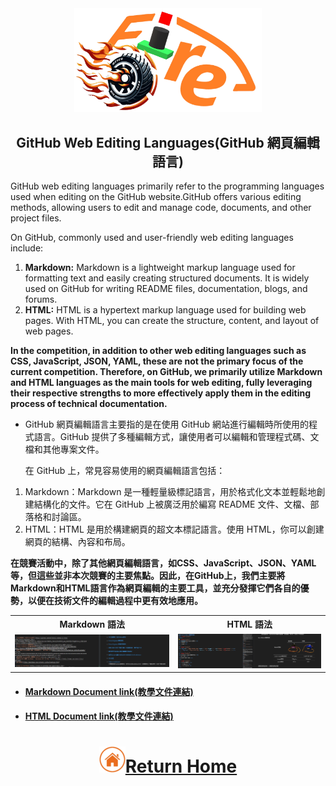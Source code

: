 <div align="center"><img src="../../other/img/logo.png" width="300" alt=" logo"></div>

## <div align="center">GitHub Web Editing Languages(GitHub 網頁編輯語言)</div> 

GitHub web editing languages primarily refer to the programming languages used when editing on the GitHub website.GitHub offers various editing methods, allowing users to edit and manage code, documents, and other project files.  

   On GitHub, commonly used and user-friendly web editing languages include:

   1. __Markdown:__ Markdown is a lightweight markup language used for formatting text and easily creating structured documents. It is widely used on GitHub for writing README files, documentation, blogs, and forums.
   2. __HTML:__ HTML is a hypertext markup language used for building web pages. With HTML, you can create the structure, content, and layout of web pages.  
  
__In the competition, in addition to other web editing languages such as CSS, JavaScript, JSON, YAML, these are not the primary focus of the current competition. Therefore, on GitHub, we primarily utilize Markdown and HTML languages as the main tools for web editing, fully leveraging their respective strengths to more effectively apply them in the editing process of technical documentation.__


- GitHub 網頁編輯語言主要指的是在使用 GitHub 網站進行編輯時所使用的程式語言。GitHub 提供了多種編輯方式，讓使用者可以編輯和管理程式碼、文檔和其他專案文件。  

   在 GitHub 上，常見容易使用的網頁編輯語言包括：  
1. Markdown：Markdown 是一種輕量級標記語言，用於格式化文本並輕鬆地創建結構化的文件。它在 GitHub 上被廣泛用於編寫 README 文件、文檔、部落格和討論區。  
2. HTML：HTML 是用於構建網頁的超文本標記語言。使用 HTML，你可以創建網頁的結構、內容和布局。
   
__在競賽活動中，除了其他網頁編輯語言，如CSS、JavaScript、JSON、YAML等，但這些並非本次競賽的主要焦點。因此，在GitHub上，我們主要將Markdown和HTML語言作為網頁編輯的主要工具，並充分發揮它們各自的優勢，以便在技術文件的編輯過程中更有效地應用。__

<div align="center">
<table>
<tr align="center" >
<th>Markdown 語法</th>
<th>HTML 語法</th>
</tr>
<tr align="center">
<td><img src="./img/Markdown.png" width = "500" alt="Markdown 語法"/> </td>
<td><img src="./img/HTML.png" width = "500" alt=">HTML 語法"/> </td>
</tr>
</table>
</div>

- #### [Markdown Document link(教學文件連結)](https://markdown.tw/#link)
- #### [HTML Document link(教學文件連結)](https://www.w3schools.com/html/)
# <div align="center">![HOME](../../other/img/Home.png)[Return Home](../../)</div>  

